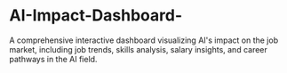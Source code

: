 # AI-Impact-Dashboard-
A comprehensive interactive dashboard visualizing AI's impact on the job market, including job trends, skills analysis, salary insights, and career pathways in the AI field.
